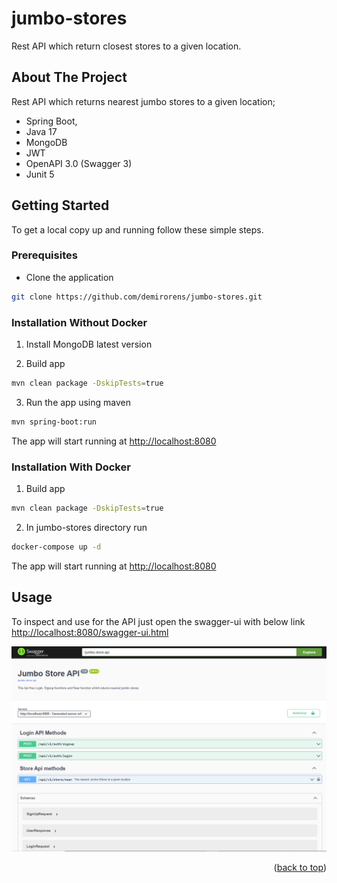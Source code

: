 # jumbo-stores
Rest API which return closest stores to a given location.



<!-- ABOUT THE PROJECT -->
## About The Project

Rest API which returns nearest jumbo stores to a given location;
* Spring Boot,
* Java 17
* MongoDB
* JWT
* OpenAPI 3.0 (Swagger 3)
* Junit 5


<!-- GETTING STARTED -->
## Getting Started

To get a local copy up and running follow these simple steps.

### Prerequisites

* Clone the application

```sh
git clone https://github.com/demirorens/jumbo-stores.git
```

### Installation Without Docker
1. Install MongoDB latest version

2. Build app
```sh
mvn clean package -DskipTests=true
```
3. Run the app using maven

```sh
mvn spring-boot:run
```
The app will start running at <http://localhost:8080>


### Installation With Docker

1. Build app
```sh
mvn clean package -DskipTests=true
```
2. In jumbo-stores directory run
```sh
docker-compose up -d
```
The app will start running at <http://localhost:8080>

<!-- USAGE EXAMPLES -->
## Usage

To inspect and use for the API just open the swagger-ui with below link
<http://localhost:8080/swagger-ui.html>

![img.png](img.png)

<p align="right">(<a href="#top">back to top</a>)</p>

